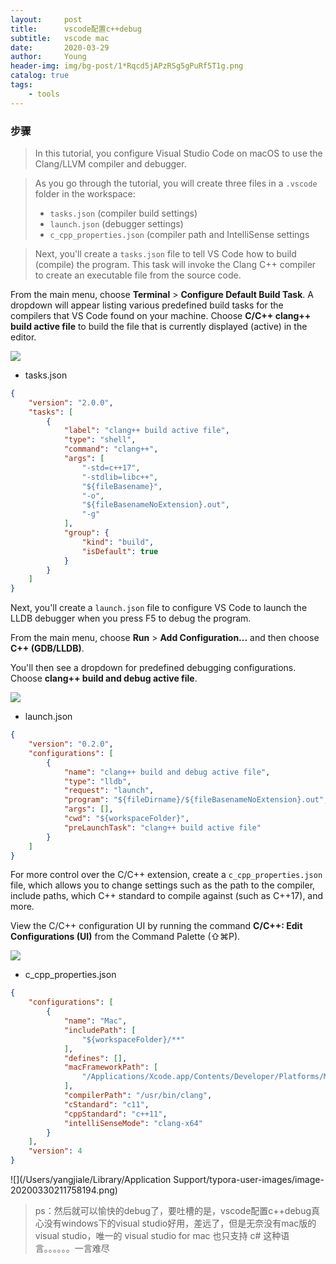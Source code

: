 ```yaml
---
layout:     post
title:      vscode配置c++debug
subtitle:   vscode mac
date:       2020-03-29
author:     Young
header-img: img/bg-post/1*Rqcd5jAPzRSg5gPuRf5T1g.png
catalog: true
tags:
    - tools
---
```




### 步骤

> In this tutorial, you configure Visual Studio Code on macOS to use the Clang/LLVM compiler and debugger.

> As you go through the tutorial, you will create three files in a `.vscode` folder in the workspace:
>
> - `tasks.json` (compiler build settings)
> - `launch.json` (debugger settings)
> - `c_cpp_properties.json` (compiler path and IntelliSense settings

> Next, you'll create a `tasks.json` file to tell VS Code how to build (compile) the program. This task will invoke the Clang C++ compiler to create an executable file from the source code.

From the main menu, choose **Terminal** > **Configure Default Build Task**. A dropdown will appear listing various predefined build tasks for the compilers that VS Code found on your machine. Choose **C/C++ clang++ build active file** to build the file that is currently displayed (active) in the editor.

![](https://gitee.com/echisenyang/GiteeForUpicUse/raw/master/uPic/ViTi11.png)

- tasks.json

```json
{
    "version": "2.0.0",
    "tasks": [
        {
            "label": "clang++ build active file",
            "type": "shell",
            "command": "clang++",
            "args": [
                "-std=c++17",
                "-stdlib=libc++",
                "${fileBasename}",
                "-o",
                "${fileBasenameNoExtension}.out",
                "-g"
            ],
            "group": {
                "kind": "build",
                "isDefault": true
            }
        }
    ]
}
```

Next, you'll create a `launch.json` file to configure VS Code to launch the LLDB debugger when you press F5 to debug the program.

From the main menu, choose **Run** > **Add Configuration...** and then choose **C++ (GDB/LLDB)**.

You'll then see a dropdown for predefined debugging configurations. Choose **clang++ build and debug active file**.

![](https://gitee.com/echisenyang/GiteeForUpicUse/raw/master/uPic/xUy5Pj.png)

- launch.json

```json
{
    "version": "0.2.0",
    "configurations": [
        {
            "name": "clang++ build and debug active file",
            "type": "lldb",
            "request": "launch",
            "program": "${fileDirname}/${fileBasenameNoExtension}.out",
            "args": [],
            "cwd": "${workspaceFolder}",
            "preLaunchTask": "clang++ build active file"
        }
    ]
}
```

For more control over the C/C++ extension, create a `c_cpp_properties.json` file, which allows you to change settings such as the path to the compiler, include paths, which C++ standard to compile against (such as C++17), and more.

View the C/C++ configuration UI by running the command **C/C++: Edit Configurations (UI)** from the Command Palette (⇧⌘P).

![](https://gitee.com/echisenyang/GiteeForUpicUse/raw/master/uPic/M2NLVr.png)

- c_cpp_properties.json

```json
{
    "configurations": [
        {
            "name": "Mac",
            "includePath": [
                "${workspaceFolder}/**"
            ],
            "defines": [],
            "macFrameworkPath": [
                "/Applications/Xcode.app/Contents/Developer/Platforms/MacOSX.platform/Developer/SDKs/MacOSX.sdk/System/Library/Frameworks"
            ],
            "compilerPath": "/usr/bin/clang",
            "cStandard": "c11",
            "cppStandard": "c++11",
            "intelliSenseMode": "clang-x64"
        }
    ],
    "version": 4
}
```

![](/Users/yangjiale/Library/Application Support/typora-user-images/image-20200330211758194.png)

> ps：然后就可以愉快的debug了，要吐槽的是，vscode配置c++debug真心没有windows下的visual studio好用，差远了，但是无奈没有mac版的visual studio，唯一的 visual studio for mac 也只支持 c# 这种语言。。。。。。一言难尽

